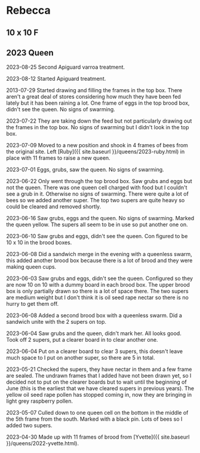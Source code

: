 # Rebecca

## 10 x 10 F

## 2023 Queen

2023-08-25 Second Apiguard varroa treatment.

2023-08-12 Started Apiguard treatment.

2013-07-29 Started drawing and filling the frames in the top box.  There aren't a great deal of stores considering how much they have been fed lately but it has been raining a lot.  One frame of eggs in the top brood box, didn't see the queen.  No signs of swarming.

2023-07-22 They are taking down the feed but not particularly drawing out the frames in the top box.  No signs of swarming but I didn't look in the top box.

2023-07-09 Moved to a new position and shook in 4 frames of bees from the original site.  Left [Ruby]({{ site.baseurl }}/queens/2023-ruby.html) in place with 11 frames to raise a new queen.

2023-07-01 Eggs, grubs, saw the queen.  No signs of swarming.

2023-06-22 Only went through the top brood box.  Saw grubs and eggs but not the queen.  There was one queen cell charged with food but I couldn't see a grub in it.  Otherwise no signs of swarming.  There were quite a lot of bees so we added another super.  The top two supers are quite heavy so could be cleared and removed shortly.

2023-06-16 Saw grubs, eggs and the queen.  No signs of swarming.  Marked the queen yellow.  The supers all seem to be in use so put another one on.

2023-06-10 Saw grubs and eggs, didn't see the queen. Con figured to be 10 x 10 in the brood boxes.

2023-06-08 Did a sandwich merge in the evening with a queenless swarm, this added another brood box because there is a lot of brood and they were making queen cups.

2023-06-03 Saw grubs and eggs, didn't see the queen. Configured so they are now 10 on 10 with a dummy board in each brood box.  The upper brood box is only partially drawn so there is a lot of space there.  The two supers are medium weight but I don't think it is oil seed rape nectar so there is no hurry to get them off.

2023-06-08 Added a second brood box with a queenless swarm.  Did a sandwich unite with the 2 supers on top.

2023-06-04 Saw grubs and the queen, didn't mark her.  All looks good. Took off 2 supers, put a clearer board in to clear another one.

2023-06-04 Put on a clearer board to clear 3 supers, this doesn't leave much space to I put on another super, so there are 5 in total.

2023-05-21 Checked the supers, they have nectar in them and a few frame are sealed.  The undrawn frames that I added have not been drawn yet, so I decided not to put on the clearer boards but to wait until the beginning of June (this is the earliest that we have cleared supers in previous years).  The yellow oil seed rape pollen has stopped coming in, now they are bringing in light grey raspberry pollen.

2023-05-07 Culled down to one queen cell on the bottom in the middle of the 5th frame from the south.  Marked with a black pin.  Lots of bees so I added two supers.

2023-04-30 Made up with 11 frames of brood from [Yvette]({{ site.baseurl }}/queens/2022-yvette.html).
